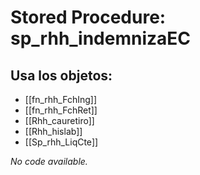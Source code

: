 # Stored Procedure: sp_rhh_indemnizaEC

## Usa los objetos:
- [[fn_rhh_FchIng]]
- [[fn_rhh_FchRet]]
- [[Rhh_cauretiro]]
- [[Rhh_hislab]]
- [[Sp_rhh_LiqCte]]

*No code available.*
